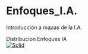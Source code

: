 # Enfoques_I.A.
Introducción a mapas de la I.A.

Distribucion Enfoques IA <br>
[![Solid](https://img.shields.io/badge/Enfoques__IA-.xlsx-brightgreen)](https://liveceti-my.sharepoint.com/:x:/g/personal/a20310442_live_ceti_mx/ESkP1Tm9DHlGuhU0HUGNEqsBoRWO3T1uHyubWQITilqXLg?rtime=Tna29EtF20g)<br>
